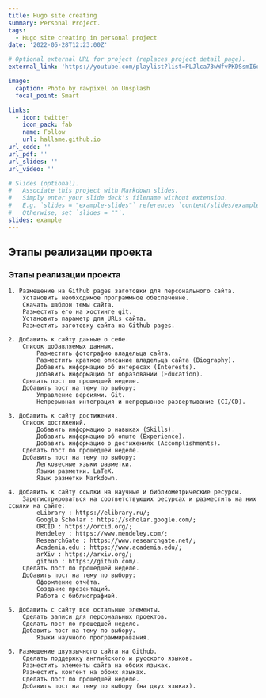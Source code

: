 ```yaml
---
title: Hugo site creating
summary: Personal Project.
tags:
  - Hugo site creating in personal project
date: '2022-05-28T12:23:00Z'

# Optional external URL for project (replaces project detail page).
external_link: 'https://youtube.com/playlist?list=PLJlca73wWfvPKDSsmI6qqJ9wd5bZsw-3N'

image:
  caption: Photo by rawpixel on Unsplash
  focal_point: Smart

links:
  - icon: twitter
    icon_pack: fab
    name: Follow
    url: hallame.github.io
url_code: ''
url_pdf: ''
url_slides: ''
url_video: ''

# Slides (optional).
#   Associate this project with Markdown slides.
#   Simply enter your slide deck's filename without extension.
#   E.g. `slides = "example-slides"` references `content/slides/example-slides.md`.
#   Otherwise, set `slides = ""`.
slides: example
---
```




## Этапы реализации проекта
### Этапы реализации проекта

    1. Размещение на Github pages заготовки для персонального сайта.
        Установить необходимое программное обеспечение.
        Скачать шаблон темы сайта.
        Разместить его на хостинге git.
        Установить параметр для URLs сайта.
        Разместить заготовку сайта на Github pages.

    2. Добавить к сайту данные о себе.
        Список добавляемых данных.
            Разместить фотографию владельца сайта.
            Разместить краткое описание владельца сайта (Biography).
            Добавить информацию об интересах (Interests).
            Добавить информацию от образовании (Education).
        Сделать пост по прошедшей неделе.
        Добавить пост на тему по выбору:
            Управление версиями. Git.
            Непрерывная интеграция и непрерывное развертывание (CI/CD).

    3. Добавить к сайту достижения.
        Список достижений.
            Добавить информацию о навыках (Skills).
            Добавить информацию об опыте (Experience).
            Добавить информацию о достижениях (Accomplishments).
        Сделать пост по прошедшей неделе.
        Добавить пост на тему по выбору:
            Легковесные языки разметки.
            Языки разметки. LaTeX.
            Язык разметки Markdown.

    4. Добавить к сайту ссылки на научные и библиометрические ресурсы.
        Зарегистрироваться на соответствующих ресурсах и разместить на них ссылки на сайте:
            eLibrary : https://elibrary.ru/;
            Google Scholar : https://scholar.google.com/;
            ORCID : https://orcid.org/;
            Mendeley : https://www.mendeley.com/;
            ResearchGate : https://www.researchgate.net/;
            Academia.edu : https://www.academia.edu/;
            arXiv : https://arxiv.org/;
            github : https://github.com/.
        Сделать пост по прошедшей неделе.
        Добавить пост на тему по выбору:
            Оформление отчёта.
            Создание презентаций.
            Работа с библиографией.

    5. Добавить с сайту все остальные элементы.
        Сделать записи для персональных проектов.
        Сделать пост по прошедшей неделе.
        Добавить пост на тему по выбору.
            Языки научного программирования.

    6. Размещение двуязычного сайта на Github.
        Сделать поддержку английского и русского языков.
        Разместить элементы сайта на обоих языках.
        Разместить контент на обоих языках.
        Сделать пост по прошедшей неделе.
        Добавить пост на тему по выбору (на двух языках).


